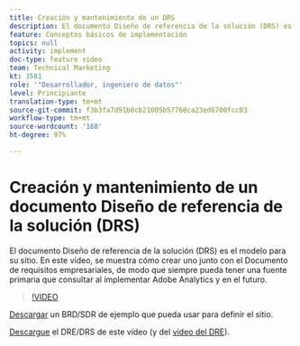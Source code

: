 ```yaml
---
title: Creación y mantenimiento de un DRS
description: El documento Diseño de referencia de la solución (DRS) es el modelo para su sitio. En este vídeo, se muestra cómo crear uno junto con el Documento de requisitos empresariales, de modo que siempre pueda tener una fuente primaria que consultar al implementar Adobe Analytics y en el futuro.
feature: Conceptos básicos de implementación
topics: null
activity: implement
doc-type: feature video
team: Technical Marketing
kt: 3581
role: '"Desarrollador, ingeniero de datos"'
level: Principiante
translation-type: tm+mt
source-git-commit: f3b3fa7d91b0cb21005b57768ca23ed6700fcc03
workflow-type: tm+mt
source-wordcount: '168'
ht-degree: 97%

---
```



# Creación y mantenimiento de un documento Diseño de referencia de la solución (DRS)

El documento Diseño de referencia de la solución (DRS) es el modelo para su sitio. En este vídeo, se muestra cómo crear uno junto con el Documento de requisitos empresariales, de modo que siempre pueda tener una fuente primaria que consultar al implementar Adobe Analytics y en el futuro.

>[!VIDEO](https://video.tv.adobe.com/v/28754/?quality=12)

[Descargar](https://analytics.enablementadobe.com/files/brd-sdr-sample-template.xlsx) un BRD/SDR de ejemplo que pueda usar para definir el sitio.

[Descargue](https://analytics.enablementadobe.com/files/geometrixx-clothiers-brd-sdr.xlsx) el DRE/DRS de este vídeo (y del [vídeo del DRE](creating-a-business-requirements-document.md)).

